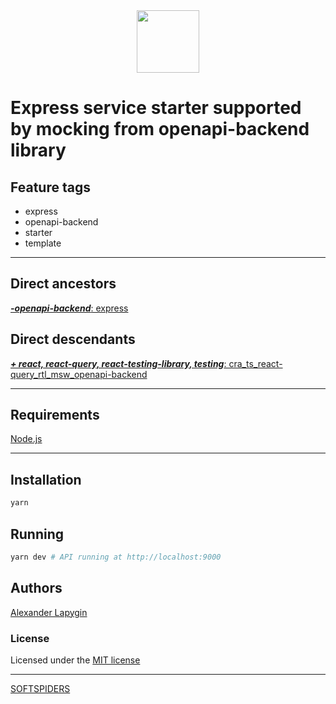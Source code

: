 <div align="center">
    <a href="https://github.com/softspiders/softspiders">
      <img src="https://avatars.githubusercontent.com/u/47006425?v=4"width="100" height="100"/>
    </a>
</div>

# Express service starter supported by mocking from openapi-backend library


## Feature tags

- express
- openapi-backend
- starter
- template

---

## Direct ancestors

[***-openapi-backend***: express](https://github.com/softspiders/express)

## Direct descendants

[***+ react, react-query, react-testing-library, testing***: cra_ts_react-query_rtl_msw_openapi-backend](https://github.com/AlexanderLapygin/cra_ts_react-query_rtl_msw_openapi-backend)

---

## Requirements

[Node.js](https://nodejs.org/en/download/package-manager/)

---

## Installation

```sh
yarn
```

## Running

```sh
yarn dev # API running at http://localhost:9000
```

## Authors

[Alexander Lapygin](https://github.com/AlexanderLapygin)

### License

Licensed under the [MIT license](./LICENSE)

---

[SOFTSPIDERS](https://github.com/softspiders/softspiders)
